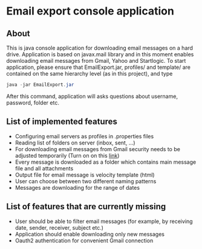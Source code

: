 # Email export console application
## About
This is java console application for downloading email messages on a hard drive. Application is based on javax.mail library and in this moment enables downloading email messages from Gmail, Yahoo and Startlogic. To start application, please ensure that EmailExport.jar, profiles/ and template/ are contained on the same hierarchy level (as in this project), and type

```java
java -jar EmailExport.jar
```

After this command, application will asks questions about username, password, folder etc.

## List of implemented features

* Configuring email servers as profiles in .properties files
* Reading list of folders on server (inbox, sent, ...)
* For downloading email messages from Gmail security needs to be adjusted temporarily (Turn on on this [link](https://www.google.com/settings/security/lesssecureapps))
* Every message is downloaded as a folder which contains main message file and all attachments
* Output file for email message is velocity template (html)
* User can choose between two different naming patterns
* Messages are downloading for the range of dates

## List of features that are currently missing

* User should be able to filter email messages (for example, by receiving date, sender, receiver, subject etc.)
* Application should enable downloading only new messages
* Oauth2 authentication for convenient Gmail connection

